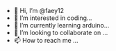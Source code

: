 - 👋 Hi, I’m @faey12
- 👀 I’m interested in coding...
- 🌱 I’m currently learning arduino...
- 💞️ I’m looking to collaborate on ...
- 📫 How to reach me ...

<!---
faey12/faey12 is a ✨ special ✨ repository because its `README.md` (this file) appears on your GitHub profile.
You can click the Preview link to take a look at your changes.
--->


